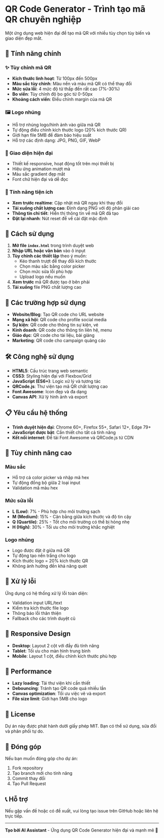 # QR Code Generator - Trình tạo mã QR chuyên nghiệp

Một ứng dụng web hiện đại để tạo mã QR với nhiều tùy chọn tùy biến và giao diện đẹp mắt.

## 🌟 Tính năng chính

### ✨ Tùy chỉnh mã QR
- **Kích thước linh hoạt**: Từ 100px đến 500px
- **Màu sắc tùy chỉnh**: Màu nền và màu mã QR có thể thay đổi
- **Mức sửa lỗi**: 4 mức độ từ thấp đến rất cao (7%-30%)
- **Bo viền**: Tùy chỉnh độ bo góc từ 0-50px
- **Khoảng cách viền**: Điều chỉnh margin của mã QR

### 🖼️ Logo nhúng
- Hỗ trợ nhúng logo/hình ảnh vào giữa mã QR
- Tự động điều chỉnh kích thước logo (20% kích thước QR)
- Giới hạn file 5MB để đảm bảo hiệu suất
- Hỗ trợ các định dạng: JPG, PNG, GIF, WebP

### 🎨 Giao diện hiện đại
- Thiết kế responsive, hoạt động tốt trên mọi thiết bị
- Hiệu ứng animation mượt mà
- Màu sắc gradient đẹp mắt
- Font chữ hiện đại và dễ đọc

### 📱 Tính năng tiện ích
- **Xem trước realtime**: Cập nhật mã QR ngay khi thay đổi
- **Tải xuống chất lượng cao**: Định dạng PNG với độ phân giải cao
- **Thông tin chi tiết**: Hiển thị thông tin về mã QR đã tạo
- **Đặt lại nhanh**: Nút reset để về cài đặt mặc định

## 🚀 Cách sử dụng

1. **Mở file `index.html`** trong trình duyệt web
2. **Nhập URL hoặc văn bản** vào ô input
3. **Tùy chỉnh các thiết lập** theo ý muốn:
   - Kéo thanh trượt để thay đổi kích thước
   - Chọn màu sắc bằng color picker
   - Chọn mức sửa lỗi phù hợp
   - Upload logo nếu muốn
4. **Xem trước** mã QR được tạo ở bên phải
5. **Tải xuống** file PNG chất lượng cao

## 🎯 Các trường hợp sử dụng

- **Website/Blog**: Tạo QR code cho URL website
- **Mạng xã hội**: QR code cho profile social media
- **Sự kiện**: QR code cho thông tin sự kiện, vé
- **Kinh doanh**: QR code cho thông tin liên hệ, menu
- **Giáo dục**: QR code cho tài liệu, bài giảng
- **Marketing**: QR code cho campaign quảng cáo

## 🛠️ Công nghệ sử dụng

- **HTML5**: Cấu trúc trang web semantic
- **CSS3**: Styling hiện đại với Flexbox/Grid
- **JavaScript (ES6+)**: Logic xử lý và tương tác
- **QRCode.js**: Thư viện tạo mã QR chất lượng cao
- **Font Awesome**: Icon đẹp và đa dạng
- **Canvas API**: Xử lý hình ảnh và export

## 📋 Yêu cầu hệ thống

- **Trình duyệt hiện đại**: Chrome 60+, Firefox 55+, Safari 12+, Edge 79+
- **JavaScript được bật**: Cần thiết cho tất cả tính năng
- **Kết nối internet**: Để tải Font Awesome và QRCode.js từ CDN

## 🎨 Tùy chỉnh nâng cao

### Màu sắc
- Hỗ trợ cả color picker và nhập mã hex
- Tự động đồng bộ giữa 2 loại input
- Validation mã màu hex

### Mức sửa lỗi
- **L (Low)**: 7% - Phù hợp cho môi trường sạch
- **M (Medium)**: 15% - Cân bằng giữa kích thước và độ tin cậy
- **Q (Quartile)**: 25% - Tốt cho môi trường có thể bị hỏng nhẹ
- **H (High)**: 30% - Tối ưu cho môi trường khắc nghiệt

### Logo nhúng
- Logo được đặt ở giữa mã QR
- Tự động tạo nền trắng cho logo
- Kích thước logo = 20% kích thước QR
- Không ảnh hưởng đến khả năng quét

## 🔧 Xử lý lỗi

Ứng dụng có hệ thống xử lý lỗi toàn diện:
- Validation input URL/text
- Kiểm tra kích thước file logo
- Thông báo lỗi thân thiện
- Fallback cho các trình duyệt cũ

## 📱 Responsive Design

- **Desktop**: Layout 2 cột với đầy đủ tính năng
- **Tablet**: Tối ưu cho màn hình trung bình
- **Mobile**: Layout 1 cột, điều chỉnh kích thước phù hợp

## 🎯 Performance

- **Lazy loading**: Tải thư viện khi cần thiết
- **Debouncing**: Tránh tạo QR code quá nhiều lần
- **Canvas optimization**: Tối ưu việc vẽ và export
- **File size limit**: Giới hạn 5MB cho logo

## 📄 License

Dự án này được phát hành dưới giấy phép MIT. Bạn có thể sử dụng, sửa đổi và phân phối tự do.

## 🤝 Đóng góp

Nếu bạn muốn đóng góp cho dự án:
1. Fork repository
2. Tạo branch mới cho tính năng
3. Commit thay đổi
4. Tạo Pull Request

## 📞 Hỗ trợ

Nếu gặp vấn đề hoặc có đề xuất, vui lòng tạo issue trên GitHub hoặc liên hệ trực tiếp.

---

**Tạo bởi AI Assistant** - Ứng dụng QR Code Generator hiện đại và mạnh mẽ 🚀
